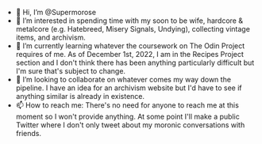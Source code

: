 - 👋 Hi, I’m @Supermorose
- 👀 I’m interested in spending time with my soon to be wife, hardcore & metalcore (e.g. Hatebreed, Misery Signals, Undying), collecting vintage items, and archivism.
- 🌱 I’m currently learning whatever the coursework on The Odin Project requires of me. As of December 1st, 2022, I am in the Recipes Project section and I don't think there has been anything particularly difficult but I'm sure that's subject to change.
- 💞️ I’m looking to collaborate on whatever comes my way down the pipeline. I have an idea for an archivism website but I'd have to see if anything similar is already in existence.
- 📫 How to reach me: There's no need for anyone to reach me at this moment so I won't provide anything. At some point I'll make a public Twitter where I don't only tweet about my moronic conversations with friends.

<!---
Supermorose/Supermorose is a ✨ special ✨ repository because its `README.md` (this file) appears on your GitHub profile.
You can click the Preview link to take a look at your changes.
--->
